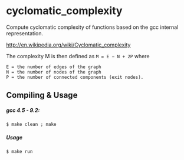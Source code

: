 cyclomatic_complexity
=====================

Compute cyclomatic complexity of functions based on the gcc internal representation.

http://en.wikipedia.org/wiki/Cyclomatic_complexity

The complexity M is then defined as `M = E − N + 2P` where

    E = the number of edges of the graph
    N = the number of nodes of the graph
    P = the number of connected components (exit nodes).


Compiling & Usage
-----------------

##### gcc 4.5 - 9.2:

```shell
$ make clean ; make
```

##### Usage

```shell
$ make run
```
